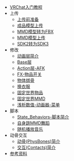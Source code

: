 * [VRChat入门教程](/VRChat/)
* 上传
    * [上传前准备](/VRChat/Upload/Prepare.md)
    * [成品模型上传](/VRChat/Upload/Upload.md)
    * [MMD模型转为FBX](/VRChat/Upload/mmd_to_fbx.md)
    * [MMD模型上传](/VRChat/Upload/mmd_upload.md)
    * [SDK2转为SDK3](/VRChat/Upload/sdk2_to_sdk3.md)
* 修改
    * [动画层简介](/VRChat/editing/Playable_Layers.md)
    * [Base层](/VRChat/editing/Base.md)
    * [Action层-AFK](/VRChat/editing/)
    * [FX-物品开关](/VRChat/editing/)
    * [物体绑骨](/VRChat/editing/)
    * [换衣服](/VRChat/editing/)
    * [固定世界物品](/VRChat/editing/)
    * [固定世界MMD](/VRChat/editing/)
    * [浅析数值-动画器-菜单](/VRChat/editing/)
* 脚本
    * [State_Behaviors-脚本简介](/VRChat/script/State_Behaviors.md)
    * [自身跳MMD舞蹈](/VRChat/script/)
    * [随机播放音乐](/VRChat/script/)
* 动骨交互
    * [动骨(PhysBones)简介](/VRChat/dynamics/PhysBones.md)
    * [交互(Contacts)简介](/VRChat/dynamics/Contacts.md)
* [参考资料](/VRChat/References.md)